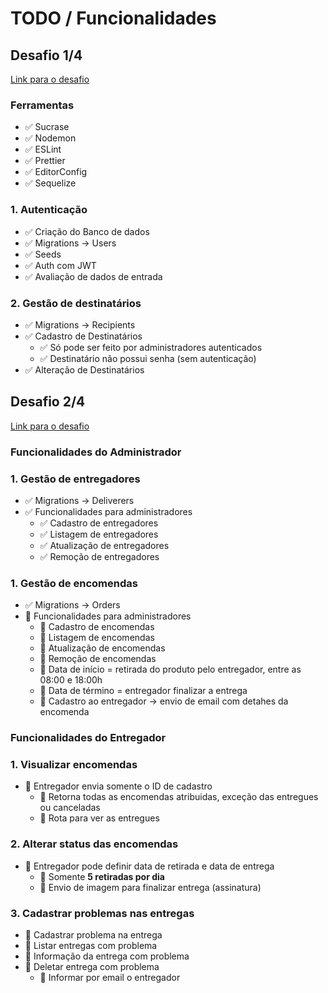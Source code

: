 # TODO / Funcionalidades

## Desafio 1/4

[Link para o desafio](https://github.com/Rocketseat/bootcamp-gostack-desafio-02/blob/master/README.md)

### Ferramentas

- ✅ Sucrase
- ✅ Nodemon
- ✅ ESLint
- ✅ Prettier
- ✅ EditorConfig
- ✅ Sequelize

### 1. Autenticação

- ✅ Criação do Banco de dados
- ✅ Migrations -> Users
- ✅ Seeds
- ✅ Auth com JWT
- ✅ Avaliação de dados de entrada

### 2. Gestão de destinatários

- ✅ Migrations -> Recipients
- ✅ Cadastro de Destinatários
	- ✅ Só pode ser feito por administradores autenticados
	- ✅ Destinatário não possui senha (sem autenticação)
- ✅ Alteração de Destinatários


## Desafio 2/4

[Link para o desafio](https://github.com/Rocketseat/bootcamp-gostack-desafio-03/blob/master/README.md)

### Funcionalidades do Administrador

### 1. Gestão de entregadores

- ✅ Migrations -> Deliverers
- ✅ Funcionalidades para administradores
	- ✅ Cadastro de entregadores
	- ✅ Listagem de entregadores
	- ✅ Atualização de entregadores
	- ✅ Remoção de entregadores

### 1. Gestão de encomendas

- ✅ Migrations -> Orders
- 🔲 Funcionalidades para administradores
	- 🔲 Cadastro de encomendas
	- 🔲 Listagem de encomendas
	- 🔲 Atualização de encomendas
	- 🔲 Remoção de encomendas
	- 🔲 Data de início = retirada do produto pelo entregador, entre as 08:00 e 18:00h
	- 🔲 Data de término = entregador finalizar a entrega
	- 🔲 Cadastro ao entregador -> envio de email com detahes da encomenda

### Funcionalidades do Entregador

### 1. Visualizar encomendas

- 🔲 Entregador envia somente o ID de cadastro
	- 🔲 Retorna todas as encomendas atribuidas, exceção das entregues ou canceladas
	- 🔲 Rota para ver as entregues

### 2. Alterar status das encomendas

- 🔲 Entregador pode definir data de retirada e data de entrega
	- 🔲 Somente **5 retiradas por dia**
	- 🔲 Envio de imagem para finalizar entrega (assinatura)

### 3. Cadastrar problemas nas entregas

- 🔲 Cadastrar problema na entrega
- 🔲 Listar entregas com problema
- 🔲 Informação da entrega com problema
- 🔲 Deletar entrega com problema
	- 🔲 Informar por email o entregador
